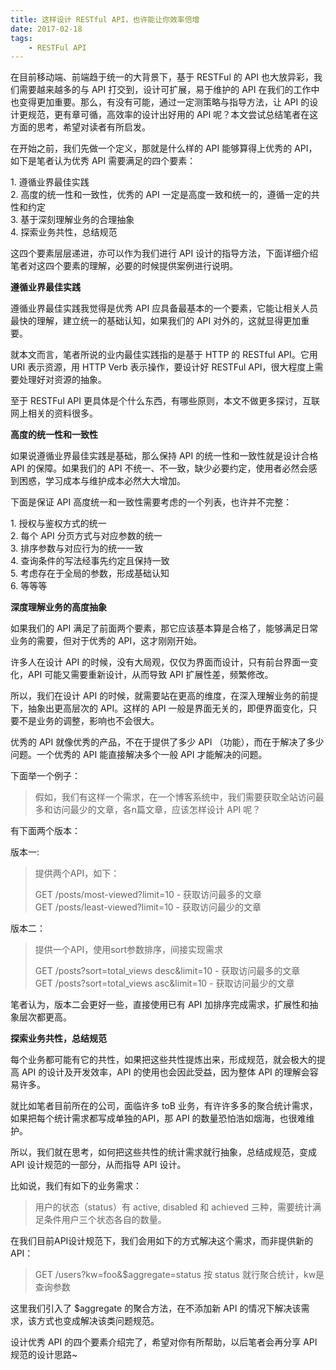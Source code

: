 ```yaml
---
title: 这样设计 RESTful API，也许能让你效率倍增
date: 2017-02-18
tags: 
    - RESTFul API
---
```


在目前移动端、前端趋于统一的大背景下，基于 RESTFul 的 API 也大放异彩，我们需要越来越多的与 API 打交到，设计可扩展，易于维护的 API 在我们的工作中也变得更加重要。那么，有没有可能，通过一定测策略与指导方法，让 API 的设计更规范，更有章可循，高效率的设计出好用的 API 呢？本文尝试总结笔者在这方面的思考，希望对读者有所启发。  

在开始之前，我们先做一个定义，那就是什么样的 API 能够算得上优秀的 API，如下是笔者认为优秀 API 需要满足的四个要素：  

1\. 遵循业界最佳实践  
2\. 高度的统一性和一致性，优秀的 API 一定是高度一致和统一的，遵循一定的共性和约定  
3\. 基于深刻理解业务的合理抽象  
4\. 探索业务共性，总结规范

这四个要素层层递进，亦可以作为我们进行 API 设计的指导方法，下面详细介绍笔者对这四个要素的理解，必要的时候提供案例进行说明。

**遵循业界最佳实践**  

遵循业界最佳实践我觉得是优秀 API 应具备最基本的一个要素，它能让相关人员最快的理解，建立统一的基础认知，如果我们的 API 对外的，这就显得更加重要。

就本文而言，笔者所说的业内最佳实践指的是基于 HTTP 的 RESTful API。它用 URI 表示资源，用 HTTP Verb 表示操作，要设计好 RESTFul API，很大程度上需要处理好对资源的抽象。

至于 RESTFul API 更具体是个什么东西，有哪些原则，本文不做更多探讨，互联网上相关的资料很多。

**高度的统一性和一致性**

如果说遵循业界最佳实践是基础，那么保持 API 的统一性和一致性就是设计合格 API 的保障。如果我们的 API 不统一、不一致，缺少必要约定，使用者必然会感到困惑，学习成本与维护成本必然大大增加。

下面是保证 API 高度统一和一致性需要考虑的一个列表，也许并不完整：

1\. 授权与鉴权方式的统一  
2\. 每个 API 分页方式与对应参数的统一  
3\. 排序参数与对应行为的统一一致  
4\. 查询条件的写法经事先约定且保持一致  
5\. 考虑存在于全局的参数，形成基础认知  
6\. 等等等

**深度理解业务的高度抽象**

如果我们的 API 满足了前面两个要素，那它应该基本算是合格了，能够满足日常业务的需要，但对于优秀的 API，这才刚刚开始。

许多人在设计 API 的时候，没有大局观，仅仅为界面而设计，只有前台界面一变化，API 可能又需要重新设计，从而导致 API 扩展性差，频繁修改。

所以，我们在设计 API 的时候，就需要站在更高的维度，在深入理解业务的前提下，抽象出更高层次的 API。这样的 API 一般是界面无关的，即便界面变化，只要不是业务的调整，影响也不会很大。

优秀的 API 就像优秀的产品，不在于提供了多少 API （功能），而在于解决了多少问题。一个优秀的 API 能直接解决多个一般 API 才能解决的问题。

下面举一个例子：

> 假如，我们有这样一个需求，在一个博客系统中，我们需要获取全站访问最多和访问最少的文章，各n篇文章，应该怎样设计 API 呢？

有下面两个版本：

版本一:

> 提供两个API，如下：
>
> GET /posts/most-viewed?limit=10 - 获取访问最多的文章  
> GET /posts/least-viewed?limit=10 - 获取访问最少的文章

版本二：

> 提供一个API，使用sort参数排序，间接实现需求
> 
> GET /posts?sort=total_views desc&amp;limit=10 - 获取访问最多的文章  
> GET /posts?sort=total_views asc&amp;limit=10 - 获取访问最少的文章

笔者认为，版本二会更好一些，直接使用已有 API 加排序完成需求，扩展性和抽象层次都更高。

**探索业务共性，总结规范**

每个业务都可能有它的共性，如果把这些共性提炼出来，形成规范，就会极大的提高 API 的设计及开发效率，API 的使用也会因此受益，因为整体 API 的理解会容易许多。

就比如笔者目前所在的公司，面临许多 toB 业务，有许许多多的聚合统计需求，如果把每个统计需求都写成单独的API，那 API 的数量恐怕浩如烟海，也很难维护。

所以，我们就在思考，如何把这些共性的统计需求就行抽象，总结成规范，变成 API 设计规范的一部分，从而指导 API 设计。

比如说，我们有如下的业务需求：

> 用户的状态（status）有 active, disabled 和 achieved 三种，需要统计满足条件用户三个状态各自的数量。  

在我们目前API设计规范下，我们会用如下的方式解决这个需求，而非提供新的 API：

> GET /users?kw=foo&amp;$aggregate=status 按 status 就行聚合统计，kw是查询参数

这里我们引入了 $aggregate 的聚合方法，在不添加新 API 的情况下解决该需求，该方式也变成解决该类问题规范。

设计优秀 API 的四个要素介绍完了，希望对你有所帮助，以后笔者会再分享 API 规范的设计思路~

